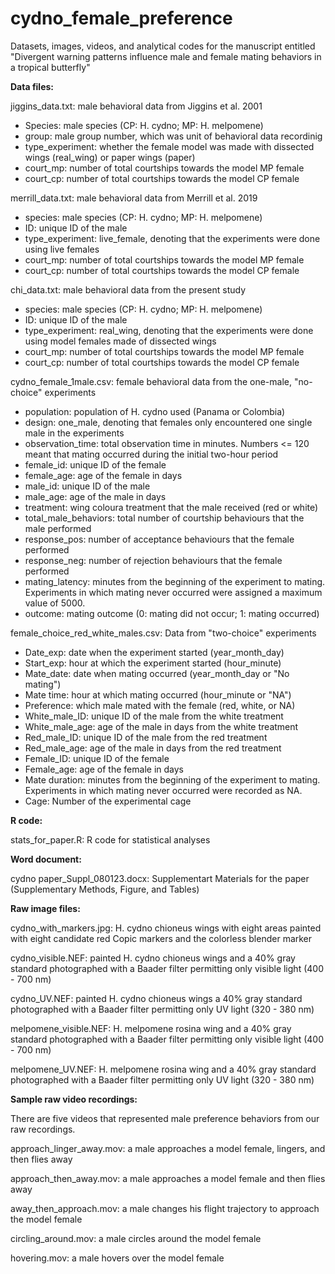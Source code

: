 # cydno_female_preference
Datasets, images, videos, and analytical codes for the manuscript entitled "Divergent warning patterns influence male and female mating behaviors in a tropical butterfly"

**Data files:**

jiggins_data.txt: male behavioral data from Jiggins et al. 2001
  - Species: male species (CP: H. cydno; MP: H. melpomene)
  - group: male group number, which was unit of behavioral data recordinig
  - type_experiment: whether the female model was made with dissected wings (real_wing) or paper wings (paper)
  - court_mp: number of total courtships towards the model MP female 
  - court_cp: number of total courtships towards the model CP female

merrill_data.txt: male behavioral data from Merrill et al. 2019
  - species: male species (CP: H. cydno; MP: H. melpomene)
  - ID: unique ID of the male
  - type_experiment: live_female, denoting that the experiments were done using live females
  - court_mp: number of total courtships towards the model MP female 
  - court_cp: number of total courtships towards the model CP female 

chi_data.txt: male behavioral data from the present study
  - species: male species (CP: H. cydno; MP: H. melpomene)
  - ID: unique ID of the male
  - type_experiment: real_wing, denoting that the experiments were done using model females made of dissected wings
  - court_mp: number of total courtships towards the model MP female 
  - court_cp: number of total courtships towards the model CP female

cydno_female_1male.csv: female behavioral data from the one-male, "no-choice" experiments
  - population: population of H. cydno used (Panama or Colombia)
  - design: one_male, denoting that females only encountered one single male in the experiments
  - observation_time: total observation time in minutes. Numbers <= 120 meant that mating occurred during the initial two-hour period
  - female_id: unique ID of the female
  - female_age: age of the female in days
  - male_id: unique ID of the male
  - male_age: age of the male in days
  - treatment: wing coloura treatment that the male received (red or white)
  - total_male_behaviors: total number of courtship behaviours that the male performed
  - response_pos: number of acceptance behaviours that the female performed
  - response_neg: number of rejection behaviours that the female performed
  - mating_latency: minutes from the beginning of the experiment to mating. Experiments in which mating never occurred were assigned a maximum value of 5000.
  - outcome: mating outcome (0: mating did not occur; 1: mating occurred)

female_choice_red_white_males.csv: Data from "two-choice" experiments
  - Date_exp: date when the experiment started (year_month_day)
  - Start_exp: hour at which the experiment started (hour_minute)
  - Mate_date: date when mating occurred (year_month_day or "No mating")
  - Mate time: hour at which mating occurred (hour_minute or "NA")
  - Preference: which male mated with the female (red, white, or NA)
  - White_male_ID: unique ID of the male from the white treatment
  - White_male_age: age of the male in days from the white treatment
  - Red_male_ID: unique ID of the male from the red treatment
  - Red_male_age: age of the male in days from the red treatment
  - Female_ID: unique ID of the female
  - Female_age: age of the female in days
  - Mate duration: minutes from the beginning of the experiment to mating. Experiments in which mating never occurred were recorded as NA.
  - Cage: Number of the experimental cage

**R code:**

stats_for_paper.R: R code for statistical analyses

**Word document:**

cydno paper_Suppl_080123.docx: Supplementart Materials for the paper (Supplementary Methods, Figure, and Tables)

**Raw image files:**

cydno_with_markers.jpg: H. cydno chioneus wings with eight areas painted with eight candidate red Copic markers and the colorless blender marker

cydno_visible.NEF: painted H. cydno chioneus wings and a 40% gray standard photographed with a Baader filter permitting only visible light (400 - 700 nm)

cydno_UV.NEF: painted H. cydno chioneus wings a 40% gray standard photographed with a Baader filter permitting only UV light (320 - 380 nm)

melpomene_visible.NEF: H. melpomene rosina wing and a 40% gray standard photographed with a Baader filter permitting only visible light (400 - 700 nm)

melpomene_UV.NEF: H. melpomene rosina wing and a 40% gray standard photographed with a Baader filter permitting only UV light (320 - 380 nm)

**Sample raw video recordings:** 

There are five videos that represented male preference behaviors from our raw recordings.

approach_linger_away.mov: a male approaches a model female, lingers, and then flies away

approach_then_away.mov: a male approaches a model female and then flies away

away_then_approach.mov: a male changes his flight trajectory to approach the model female

circling_around.mov: a male circles around the model female

hovering.mov: a male hovers over the model female
